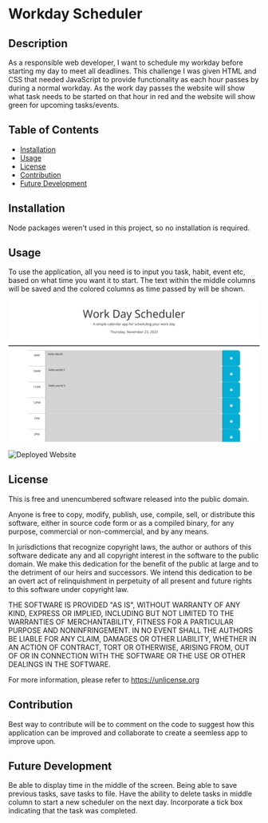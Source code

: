 # Workday Scheduler

## Description

As a responsible web developer, I want to schedule my workday before starting my day to meet all deadlines. 
This challenge I was given HTML and CSS that needed JavaScript to provide functionality as each hour passes by during a normal workday. 
As the work day passes the website will show what task needs to be started on that hour in red and the website will show green for upcoming tasks/events. 

## Table of Contents

- [Installation](#installation)
- [Usage](#usage)
- [License](#license)
- [Contribution](#contribution)
- [Future Development](#future-development)

## Installation

Node packages weren't used in this project, so no installation is required. 

## Usage

To use the application, all you need is to input you task, habit, event etc, based on what time you want it to start. The text within the middle columns will be saved and the colored columns as time passed by will be shown. 

![screenshot](public/Challenge_05-Workday-Scheduler.jpg)

![Deployed Website](https://crlsedlt42.github.io/challenge_05_Workday.Scheduler/)

## License

This is free and unencumbered software released into the public domain.

Anyone is free to copy, modify, publish, use, compile, sell, or
distribute this software, either in source code form or as a compiled
binary, for any purpose, commercial or non-commercial, and by any
means.

In jurisdictions that recognize copyright laws, the author or authors
of this software dedicate any and all copyright interest in the
software to the public domain. We make this dedication for the benefit
of the public at large and to the detriment of our heirs and
successors. We intend this dedication to be an overt act of
relinquishment in perpetuity of all present and future rights to this
software under copyright law.

THE SOFTWARE IS PROVIDED "AS IS", WITHOUT WARRANTY OF ANY KIND,
EXPRESS OR IMPLIED, INCLUDING BUT NOT LIMITED TO THE WARRANTIES OF
MERCHANTABILITY, FITNESS FOR A PARTICULAR PURPOSE AND NONINFRINGEMENT.
IN NO EVENT SHALL THE AUTHORS BE LIABLE FOR ANY CLAIM, DAMAGES OR
OTHER LIABILITY, WHETHER IN AN ACTION OF CONTRACT, TORT OR OTHERWISE,
ARISING FROM, OUT OF OR IN CONNECTION WITH THE SOFTWARE OR THE USE OR
OTHER DEALINGS IN THE SOFTWARE.

For more information, please refer to <https://unlicense.org>

## Contribution

Best way to contribute will be to comment on the code to suggest how this application can be improved and collaborate to create a seemless app to improve upon.

## Future Development

Be able to display time in the middle of the screen. 
Being able to save previous tasks, save tasks to file.
Have the ability to delete tasks in middle column to start a new scheduler on the next day. 
Incorporate a tick box indicating that the task was completed. 